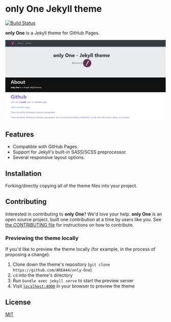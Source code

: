 # **only One** Jekyll theme
[![Build Status](https://travis-ci.com/AREA44/only-One.svg?branch=master)](https://travis-ci.com/AREA44/only-One)

**only One** is a Jekyll theme for GitHub Pages.

![screenshot](docs/screenshot.png)

## Features

* Compatible with GitHub Pages.
* Support for Jekyll's built-in SASS/SCSS preprocessor.
* Several responsive layout options.

## Installation

Forking/directly copying all of the theme files into your project.

## Contributing

Interested in contributing to **only One**? We'd love your help. **only One** is an open source project, built one contribution at a time by users like you. See [the CONTRIBUTING file](docs/CONTRIBUTING.md) for instructions on how to contribute.

### Previewing the theme locally

If you'd like to preview the theme locally (for example, in the process of proposing a change):

1. Clone down the theme's repository (`git clone https://github.com/AREA44/only-One`)
2. `cd` into the theme's directory
3. Run `bundle exec jekyll serve` to start the preview server
4. Visit [`localhost:4000`](http://localhost:4000) in your browser to preview the theme

## License
[MIT](LICENSE.md)